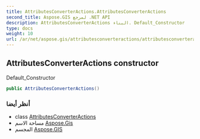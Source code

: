 ```yaml
---
title: AttributesConverterActions.AttributesConverterActions
second_title: Aspose.GIS لمرجع .NET API
description: AttributesConverterActions البناء. Default_Constructor
type: docs
weight: 10
url: /ar/net/aspose.gis/attributesconverteractions/attributesconverteractions/
---
```

## AttributesConverterActions constructor

Default_Constructor

```csharp
public AttributesConverterActions()
```

### أنظر أيضا

* class [AttributesConverterActions](../)
* مساحة الاسم [Aspose.Gis](../../attributesconverteractions/)
* المجسم [Aspose.GIS](../../../)


